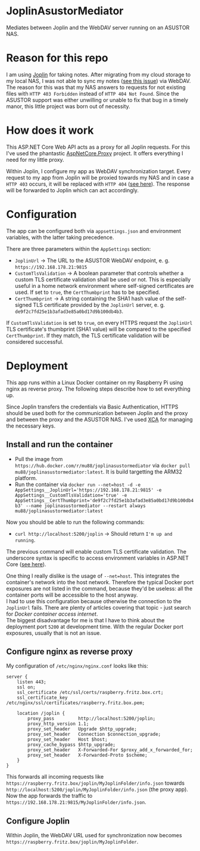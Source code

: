 # JoplinAsustorMediator
Mediates between Joplin and the WebDAV server running on an ASUSTOR NAS.

# Reason for this repo
I am using [Joplin](https://joplinapp.org/) for taking notes. After migrating from my cloud storage to my local NAS, I was not able to sync my notes ([see this issue](https://github.com/laurent22/joplin/issues/4716)) via WebDAV. The reason for this was that my NAS answers to requests for not existing files with `HTTP 403 Forbidden` instead of `HTTP 404 Not Found`. Since the ASUSTOR support was either unwilling or unable to fix that bug in a timely manor, this little project was born out of necessity.

# How does it work
This ASP.NET Core Web API acts as a proxy for all Joplin requests. For this I've used the phantastic [AspNetCore.Proxy](https://github.com/twitchax/AspNetCore.Proxy) project. It offers everything I need for my little proxy.

Within Joplin, I configure my app as WebDAV synchronization target. Every request to my app from Joplin will be proxied towards my NAS and in case a `HTTP 403` occurs, it will be replaced with `HTTP 404` ([see here](https://github.com/mu88/JoplinAsustorMediator/blob/main/src/JoplinAsustorMediator/Controllers/ProxyController.cs#L32)). The response will be forwarded to Joplin which can act accordingly.

# Configuration
The app can be configured both via `appsettings.json` and environment variables, with the latter taking precedence.

There are three parameters within the `AppSettings` section:
- `JoplinUrl` → The URL to the ASUSTOR WebDAV endpoint, e. g. `https://192.168.178.21:9815`
- `CustomTlsValidation` → A boolean parameter that controls whether a custom TLS certificate validation shall be used or not. This is especially useful in a home network environment where self-signed certificates are used. If set to `true`, the `CertThumbprint` has to be specified.
- `CertThumbprint` → A string containing the SHA1 hash value of the self-signed TLS certificate provided by the `JoplinUrl` server, e. g. `de9f2c7fd25e1b3afad3e85a0bd17d9b100db4b3`.

If `CustomTlsValidation` is set to `true`, on every HTTPS request the `JoplinUrl` TLS certificate's thumbprint (SHA1 value) will be compared to the specified `CertThumbprint`. If they match, the TLS certificate validation will be considered successful.

# Deployment
This app runs within a Linux Docker container on my Raspberry Pi using nginx as reverse proxy. The following steps describe how to set everything up.

Since Joplin transfers the credentials via Basic Authentication, HTTPS should be used both for the communication between Joplin and the proxy and between the proxy and the ASUSTOR NAS. I've used [XCA](https://github.com/chris2511/xca) for managing the necessary keys.

## Install and run the container
- Pull the image from `https://hub.docker.com/r/mu88/joplinasustormediator` via `docker pull mu88/joplinasustormediator:latest`. It is build targetting the ARM32 platform.
- Run the container via `docker run --net=host -d -e AppSettings__JoplinUrl='https://192.168.178.21:9815' -e AppSettings__CustomTlsValidation='true' -e AppSettings__CertThumbprint='de9f2c7fd25e1b3afad3e85a0bd17d9b100db4b3' --name joplinasustormediator --restart always mu88/joplinasustormediator:latest`

Now you should be able to run the following commands:
- `curl http://localhost:5200/joplin` → Should return `I'm up and running`.

The previous command will enable custom TLS certificate validation. The underscore syntax is specific to access environment variables in ASP.NET Core ([see here](https://docs.microsoft.com/en-us/aspnet/core/fundamentals/configuration/?view=aspnetcore-5.0#environment-variables)).

One thing I really dislike is the usage of `--net=host`. This integrates the container's network into the host network. Therefore the typical Docker port exposures are not listed in the command, because they'd be useless: all the container ports will be accessible to the host anyway.  
I had to use this configuration because otherwise the connection to the `JoplinUrl` fails. There are plenty of articles covering that topic - just search for *Docker container access internet*.  
The biggest disadvantage for me is that I have to think about the deployment port `5200` at development time. With the regular Docker port exposures, usually that is not an issue.

## Configure nginx as reverse proxy
My configuration of `/etc/nginx/nginx.conf` looks like this:
```
server {
    listen 443;
    ssl on;
    ssl_certificate /etc/ssl/certs/raspberry.fritz.box.crt;
    ssl_certificate_key /etc/nginx/ssl/certificates/raspberry.fritz.box.pem;

    location /joplin {
        proxy_pass         http://localhost:5200/joplin;
        proxy_http_version 1.1;
        proxy_set_header   Upgrade $http_upgrade;
        proxy_set_header   Connection $connection_upgrade;
        proxy_set_header   Host $host;
        proxy_cache_bypass $http_upgrade;
        proxy_set_header   X-Forwarded-For $proxy_add_x_forwarded_for;
        proxy_set_header   X-Forwarded-Proto $scheme;
    }
}
```

This forwards all incoming requests like `https://raspberry.fritz.box/joplin/MyJoplinFolder/info.json` towards `http://localhost:5200/joplin/MyJoplinFolder/info.json` (the proxy app). Now the app forwards the traffic to `https://192.168.178.21:9815/MyJoplinFolder/info.json`.

## Configure Joplin
Within Joplin, the WebDAV URL used for synchronization now becomes `https://raspberry.fritz.box/joplin/MyJoplinFolder`.